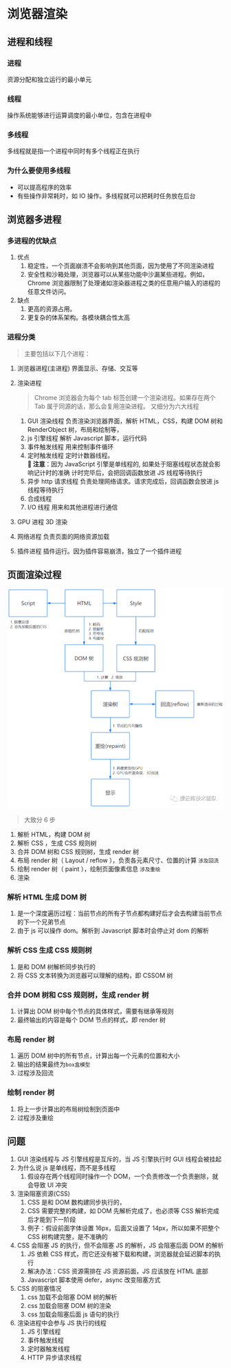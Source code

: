 # 浏览器渲染

## 进程和线程

### 进程

资源分配和独立运行的最小单元

### 线程

操作系统能够进行运算调度的最小单位，包含在进程中

### 多线程

多线程就是指一个进程中同时有多个线程正在执行

### 为什么要使用多线程

- 可以提高程序的效率
- 有些操作非常耗时，如 IO 操作。多线程就可以把耗时任务放在后台

## 浏览器多进程

### 多进程的优缺点

1. 优点
   1. 稳定性，一个页面崩溃不会影响到其他页面，因为使用了不同渲染进程
   2. 安全性和沙箱处理，浏览器可以从某些功能中沙漏某些进程。例如，Chrome 浏览器限制了处理诸如渲染器进程之类的任意用户输入的进程的任意文件访问。
2. 缺点
   1. 更高的资源占用。
   2. 更复杂的体系架构。各模块耦合性太高

### 进程分类

> 主要包括以下几个进程：

1. 浏览器进程(主进程)
   界面显示、存储、交互等
2. 渲染进程

   > Chrome 浏览器会为每个 tab 标签创建一个渲染进程。如果存在两个 Tab 属于同源的话，那么会复用渲染进程。
   > 又细分为六大线程

   1. GUI 渲染线程
      负责渲染浏览器界面，解析 HTML，CSS，构建 DOM 树和 RenderObject 树，布局和绘制等，
   2. js 引擎线程
      解析 Javascript 脚本，运行代码
   3. 事件触发线程
      用来控制事件循环
   4. 定时触发线程
      定时计数器线程。  
      **📢 注意**：因为 JavaScript 引擎是单线程的, 如果处于阻塞线程状态就会影响记计时的准确
      计时完毕后，会把回调函数放进 JS 线程等待执行
   5. 异步 http 请求线程
      负责处理网络请求。请求完成后，回调函数会放进 js 线程等待执行
   6. 合成线程
   7. I/O 线程
      用来和其他进程进行通信

3. GPU 进程
   3D 渲染
4. 网络进程
   负责页面的网络资源加载
5. 插件进程
   插件运行。因为插件容易崩溃，独立了一个插件进程

## 页面渲染过程

![alt text](image.png)

> 大致分 6 步

1. 解析 HTML，构建 DOM 树
2. 解析 CSS ，生成 CSS 规则树
3. 合并 DOM 树和 CSS 规则树，生成 render 树
4. 布局 render 树（ Layout / reflow ），负责各元素尺寸、位置的计算 `涉及回流`
5. 绘制 render 树（ paint ），绘制页面像素信息 `涉及重绘`
6. 渲染

### 解析 HTML 生成 DOM 树

1. 是一个深度遍历过程：当前节点的所有子节点都构建好后才会去构建当前节点的下一个兄弟节点
2. 由于 js 可以操作 dom。解析到 Javascript 脚本时会停止对 dom 的解析

### 解析 CSS 生成 CSS 规则树

1. 是和 DOM 树解析同步执行的
2. 将 CSS 文本转换为浏览器可以理解的结构，即 CSSOM 树

### 合并 DOM 树和 CSS 规则树，生成 render 树

1. 计算出 DOM 树中每个节点的具体样式，需要有继承等规则
2. 最终输出的内容是每个 DOM 节点的样式，即 render 树

### 布局 render 树

1. 遍历 DOM 树中的所有节点，计算出每一个元素的位置和大小
2. 输出的结果最终为`box盒模型`
3. 过程涉及回流

<!-- ### 分层

1. 为了更方便的实现页面中的复杂的效果，如 3D 变换、页面滚动等，
2. 即将多个图层叠加在一起构成最终的页面图像。 -->

### 绘制 render 树

1. 将上一步计算出的布局树绘制到页面中
2. 过程涉及重绘

## 问题

1. GUI 渲染线程与 JS 引擎线程是互斥的，当 JS 引擎执行时 GUI 线程会被挂起
2. 为什么说 js 是单线程，而不是多线程
   1. 假设存在两个线程同时操作一个 DOM，一个负责修改一个负责删除，就会导致 UI 冲突
3. 渲染阻塞资源(CSS)
   1. CSS 是和 DOM 数构建同步执行的，
   2. CSS 需要完整的构建，如 DOM 先解析完成了，也必须等 CSS 解析完成后才能到下一阶段
   3. 例子：假设前面字体设置 16px，后面又设置了 14px，所以如果不把整个 CSS 树构建完整，是不准确的
4. CSS 会阻塞 JS 的执行，但不会阻塞 JS 的解析，JS 会阻塞后面 DOM 的解析
   1. JS 依赖 CSS 样式，而它还没有被下载和构建，浏览器就会延迟脚本的执行
   2. 解决办法：CSS 资源需排在 JS 资源前面，JS 应该放在 HTML 底部
   3. Javascript 脚本使用 defer，async 改变阻塞方式
5. CSS 的阻塞情况
   1. css 加载不会阻塞 DOM 树的解析
   2. css 加载会阻塞 DOM 树的渲染
   3. css 加载会阻塞后面 js 语句的执行
6. 渲染进程中会参与 JS 执行的线程
   1. JS 引擎线程
   2. 事件触发线程
   3. 定时器触发线程
   4. HTTP 异步请求线程
